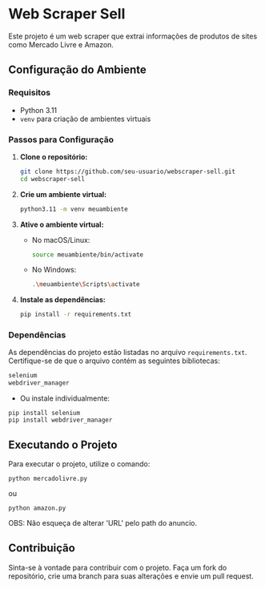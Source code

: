 # Web Scraper Sell
Este projeto é um web scraper que extrai informações de produtos de sites como Mercado Livre e Amazon.

## Configuração do Ambiente
### Requisitos
- Python 3.11
- `venv` para criação de ambientes virtuais

### Passos para Configuração
1. **Clone o repositório:**
    ```sh
    git clone https://github.com/seu-usuario/webscraper-sell.git
    cd webscraper-sell
    ```

2. **Crie um ambiente virtual:**
    ```sh
    python3.11 -m venv meuambiente
    ```

3. **Ative o ambiente virtual:**
    - No macOS/Linux:
        ```sh
        source meuambiente/bin/activate
        ```
    
    - No Windows:
        ```sh
        .\meuambiente\Scripts\activate
        ```

4. **Instale as dependências:**
    ```sh
    pip install -r requirements.txt
    ```

### Dependências
As dependências do projeto estão listadas no arquivo `requirements.txt`. Certifique-se de que o arquivo contém as seguintes bibliotecas:

```txt
selenium
webdriver_manager
```
- Ou instale individualmente:
```
pip install selenium
pip install webdriver_manager
```

## Executando o Projeto
Para executar o projeto, utilize o comando:
```
python mercadolivre.py
```
ou
```
python amazon.py
```
OBS: Não esqueça de alterar 'URL' pelo path do anuncio.

## Contribuição
Sinta-se à vontade para contribuir com o projeto. Faça um fork do repositório, crie uma branch para suas alterações e envie um pull request.